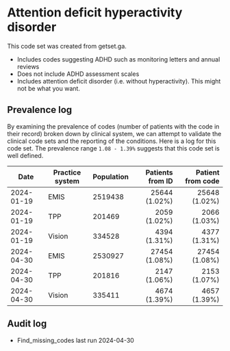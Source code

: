 # Attention deficit hyperactivity disorder

This code set was created from getset.ga.

- Includes codes suggesting ADHD such as monitoring letters and annual reviews
- Does not include ADHD assessment scales
- Includes attention deficit disorder (i.e. without hyperactivity). This might not be what you want.

## Prevalence log

By examining the prevalence of codes (number of patients with the code in their record) broken down by clinical system, we can attempt to validate the clinical code sets and the reporting of the conditions. Here is a log for this code set. The prevalence range `1.08 - 1.39%` suggests that this code set is well defined.

| Date       | Practice system | Population | Patients from ID | Patient from code |
| ---------- | --------------- | ---------- | ---------------: | ----------------: |
| 2024-01-19 | EMIS            | 2519438    |    25644 (1.02%) |     25648 (1.02%) |
| 2024-01-19 | TPP             | 201469     |     2059 (1.02%) |      2066 (1.03%) |
| 2024-01-19 | Vision          | 334528     |     4394 (1.31%) |      4377 (1.31%) |
| 2024-04-30 | EMIS            | 2530927    |    27454 (1.08%) |     27454 (1.08%) |
| 2024-04-30 | TPP             | 201816     |     2147 (1.06%) |      2153 (1.07%) |
| 2024-04-30 | Vision          | 335411     |     4674 (1.39%) |      4657 (1.39%) |

## Audit log

- Find_missing_codes last run 2024-04-30
